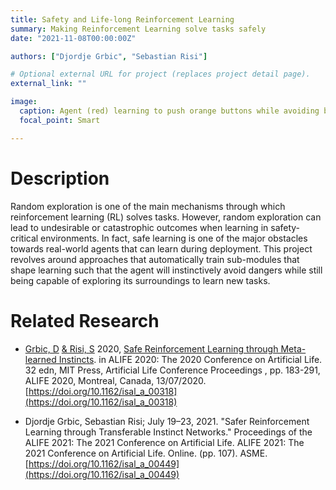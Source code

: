 ```yaml
---
title: Safety and Life-long Reinforcement Learning
summary: Making Reinforcement Learning solve tasks safely
date: "2021-11-08T00:00:00Z"

authors: ["Djordje Grbic", "Sebastian Risi"]

# Optional external URL for project (replaces project detail page).
external_link: ""

image:
  caption: Agent (red) learning to push orange buttons while avoiding blue danger zones
  focal_point: Smart

---
```

# Description

Random exploration is one of the main mechanisms through which reinforcement learning (RL) solves tasks. However, random exploration can lead to undesirable or catastrophic outcomes when learning in safety-critical environments. In fact, safe learning is one of the major obstacles towards real-world agents that can learn during deployment.
This project revolves around approaches that automatically train sub-modules that shape learning such that the agent will instinctively avoid dangers while still being capable of exploring its surroundings to learn new tasks.

# Related Research

- [Grbic, D](https://pure.itu.dk/portal/en/persons/djordje-grbic(c596539b-3ceb-497c-9a43-e71d6b0f65a6).html) [& Risi, S](https://pure.itu.dk/portal/en/persons/sebastian-risi(a420ffb3-2ca6-4925-a25f-baaa5228fc15).html) 2020, [Safe Reinforcement Learning through Meta-learned Instincts](https://pure.itu.dk/portal/en/publications/safe-reinforcement-learning-through-metalearned-instincts(fefbb96e-cd02-4b75-a166-381a3295b91c).html). in ALIFE 2020: The 2020 Conference on Artificial Life. 32 edn, MIT Press, Artificial Life Conference Proceedings , pp. 183-291, ALIFE 2020, Montreal, Canada, 13/07/2020. [https://doi.org/10.1162/isal_a_00318](https://doi.org/10.1162/isal_a_00318)

- Djordje Grbic, Sebastian Risi; July 19–23, 2021. "Safer Reinforcement Learning through Transferable Instinct Networks." Proceedings of the ALIFE 2021: The 2021 Conference on Artificial Life. ALIFE 2021: The 2021 Conference on Artificial Life. Online. (pp. 107). ASME. [https://doi.org/10.1162/isal_a_00449](https://doi.org/10.1162/isal_a_00449)


